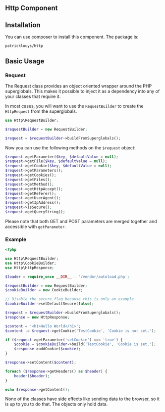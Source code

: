 ## Http Component

## Installation

You can use composer to install this component. The package is: 
```
patricklouys/http
```

## Basic Usage

### Request

The Request class provides an object oriented wrapper around the PHP superglobals. This makes it possible to inject it as a dependency into any of your classes that require it.


In most cases, you will want to use the `RequestBuilder` to create the `HttpRequest` from the superglobals.

```php
use Http\RequestBuilder;

$requestBuilder = new RequestBuilder;

$request = $requestBuilder->buildFromSuperglobals();
```

Now you can use the following methods on the `$request` object:
```php
$request->getParameter($key, $defaultValue = null);
$request->getFile($key, $defaultValue = null);
$request->getCookie($key, $defaultValue = null);
$request->getParameters();
$request->getCookies();
$request->getFiles();
$request->getMethod();
$request->getHttpAccept();
$request->getReferer();
$request->getUserAgent();
$request->getIpAddress();
$request->isSecure();
$request->getQueryString();
```

Please note that both GET and POST parameters are merged together and accessible with `getParameter`.

### Example

```php
<?php

use Http\RequestBuilder;
use Http\CookieBuilder;
use Http\HttpResponse;

$loader = require_once __DIR__ . '/vendor/autoload.php';

$requestBuilder = new RequestBuilder;
$cookieBuilder = new CookieBuilder;

// Disable the secure flag because this is only an example
$cookieBuilder->setDefaultSecure(false);

$request = $requestBuilder->buildFromSuperglobals();
$response = new HttpResponse;

$content = '<h1>Hello World</h1>';
$content .= $request->getCookie('TestCookie', 'Cookie is not set.');

if ($request->getParameter('setCookie') === 'true') {
    $cookie = $cookieBuilder->build('TestCookie', 'Cookie is set.');
    $response->addCookie($cookie);
}

$response->setContent($content);

foreach ($response->getHeaders() as $header) {
    header($header);
}

echo $response->getContent();
```
None of the classes have side effects like sending data to the browser, so it is up to you to do that. The objects only hold data.
